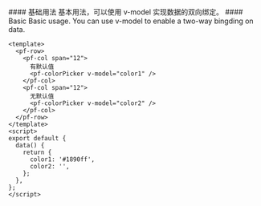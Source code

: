 <cn>
#### 基础用法
基本用法，可以使用 v-model 实现数据的双向绑定。
</cn>

<us>
#### Basic
Basic usage. You can use v-model to enable a two-way bingding on data.
</us>

```vue
<template>
  <pf-row>
    <pf-col span="12">
      有默认值
      <pf-colorPicker v-model="color1" />
    </pf-col>
    <pf-col span="12">
      无默认值
      <pf-colorPicker v-model="color2" />
    </pf-col>
  </pf-row>
</template>
<script>
export default {
  data() {
    return {
      color1: '#1890ff',
      color2: '',
    };
  },
};
</script>
```
